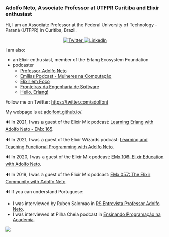 ### Adolfo Neto, Associate Professor at UTFPR Curitiba and Elixir enthusiast

Hi, I am an Associate Professor at the Federal University of Technology - Paraná (UTFPR) in Curitiba, Brazil.

<p align="center">
	<a href="https://twitter.com/adolfont">
    <img src="https://img.shields.io/badge/Twitter--_.svg?style=social&logo=Twitter" alt="Twitter">
  </a>
  <a href="https://www.linkedin.com/in/adolfont">
    <img src="https://img.shields.io/badge/LinkedIn--_.svg?style=social&logo=linkedin" alt="LinkedIn">
  </a>
</p>


I am also:
- an Elixir enthusiast, member of the Erlang Ecosystem Foundation
- podcaster
  - [Professor Adolfo Neto](https://anchor.fm/adolfont)
  - [Emílias Podcast - Mulheres na Computação](https://anchor.fm/emilias-podcast)
  - [Elixir em Foco](http://elixiremfoco.com/)
  - [Fronteiras da Engenharia de Software](https://fronteirases.github.io)
  - [Hello, Erlang!](https://helloerlang.github.io/)

Follow me on Twitter: https://twitter.com/adolfont

My webpage is at [adolfont.github.io/](http://adolfont.github.io/).

🔊 In 2021, I was a guest of the Elixir Mix podcast: [Learning Erlang with Adolfo Neto - EMx 165](https://topenddevs.com/podcasts/elixir-mix/episodes/learning-erlang-with-adolfo-neto-emx-165).

🔊 In 2021, I was a guest of the Elixir Wizards podcast: [Learning and Teaching Functional Programming with Adolfo Neto](https://smartlogic.io/podcast/elixir-wizards/s7e4-neto/).

🔊 In 2020, I was a guest of the Elixir Mix podcast: [EMx 106: Elixir Education with Adolfo Neto](https://topenddevs.com/podcasts/elixir-mix/episodes/emx-106-elixir-education-with-adolfo-neto).

🔊 In 2019, I was a guest of the Elixir Mix podcast: [EMx 057: The Elixir Community with Adolfo Neto](https://topenddevs.com/podcasts/elixir-mix/episodes/emx-057-the-elixir-community-with-adolfo-neto).




🔊 If you can understand Portuguese:
  - I was interviewed by Ruben Salomao in [RS Entrevista Professor Adolfo Neto](https://www.youtube.com/watch?v=enHShUFPWIY).
  - I was interviewed at Pilha Cheia podcast  in [Ensinando Programação na Academia](https://open.spotify.com/episode/4Nvp8huz7inO0O7ogGSJkO).

 

<!--
**adolfont/adolfont** is a ✨ _special_ ✨ repository because its `README.md` (this file) appears on your GitHub profile.

Here are some ideas to get you started:

- 🔭 I’m currently working on ...
- 🌱 I’m currently learning ...
- 👯 I’m looking to collaborate on ...
- 🤔 I’m looking for help with ...
- 💬 Ask me about ...
- 📫 How to reach me: ...
- 😄 Pronouns: ...
- ⚡ Fun fact: ...
-->

![](https://komarev.com/ghpvc/?username=adolfont&label=PROFILE+VIEWS)

